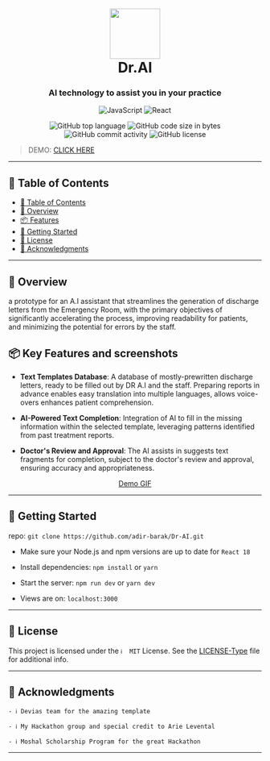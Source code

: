 <div align="center">
<h1 align="center">
<img src="https://i.ibb.co/ZBGcc62/original-logo.png" width="100" />
<br>Dr.AI
</h1>
<h3>AI technology to assist you in your practice</h3>
<p align="center">
<img src="https://img.shields.io/badge/JavaScript-F7DF1E.svg?style&logo=JavaScript&logoColor=black" alt="JavaScript" />
<img src="https://img.shields.io/badge/React-61DAFB.svg?style&logo=React&logoColor=black" alt="React" />
</p>
<img src="https://img.shields.io/github/languages/top/adir-barak/Dr-AI?style&color=5D6D7E" alt="GitHub top language" />
<img src="https://img.shields.io/github/languages/code-size/adir-barak/Dr-AI?style&color=5D6D7E" alt="GitHub code size in bytes" />
<img src="https://img.shields.io/github/commit-activity/m/adir-barak/Dr-AI?style&color=5D6D7E" alt="GitHub commit activity" />
<img src="https://img.shields.io/github/license/adir-barak/Dr-AI?style&color=5D6D7E" alt="GitHub license" />
</div>

>
> DEMO: [CLICK HERE](https://dr-ai.up.railway.app/auth/login)
> 
---

## 📖 Table of Contents
- [📖 Table of Contents](#-table-of-contents)
- [📍 Overview](#-overview)
- [📦 Features](#-Key-Features-and-screenshots)
- [🚀 Getting Started](#-getting-started)
- [📄 License](#-license)
- [👏 Acknowledgments](#-acknowledgments)

---


## 📍 Overview
a prototype for an A.I assistant that streamlines the generation of discharge letters from the Emergency Room, with the primary objectives of significantly accelerating the process, improving readability for patients, and minimizing the potential for errors by the staff.

## 📦 Key Features and screenshots

-   **Text Templates Database**: A database of mostly-prewritten discharge letters, ready to be filled out by DR A.I and the staff. Preparing reports in advance enables easy translation into multiple languages, allows voice-overs enhances patient comprehension.
    
-   **AI-Powered Text Completion**: Integration of AI to fill in the missing information within the selected template, leveraging patterns identified from past treatment reports.
    
-   **Doctor's Review and Approval**: The AI assists in suggests text fragments for completion, subject to the doctor's review and approval, ensuring accuracy and appropriateness.
   

   <div align="center">
   <a href="https://ibb.co/n1ypdVj">Demo GIF</a>
   </div>

---


## 🚀 Getting Started

repo: `git clone https://github.com/adir-barak/Dr-AI.git`

  

- Make sure your Node.js and npm versions are up to date for `React 18`

  

- Install dependencies: `npm install` or `yarn`

  

- Start the server: `npm run dev` or `yarn dev`

  

- Views are on: `localhost:3000`

---

## 📄 License

This project is licensed under the `ℹ️  MIT` License. See the [LICENSE-Type](LICENSE) file for additional info.

---

## 👏 Acknowledgments

`- ℹ️ Devias team for the amazing template`

`- ℹ️ My Hackathon group and special credit to Arie Levental`

`- ℹ️ Moshal Scholarship Program for the great Hackathon`

---


 
  


